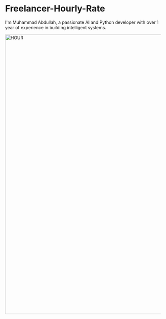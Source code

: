 # Freelancer-Hourly-Rate
I'm Muhammad Abdullah, a passionate AI and Python developer with over 1 year of experience in building intelligent systems.

<img width="586" height="906" alt="HOUR" src="https://github.com/user-attachments/assets/6cd6bd0d-dd7f-42ce-b983-a013630e26e2" />
